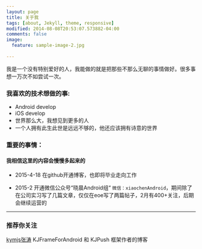 ```yaml
---
layout: page
title: 关于我
tags: [about, Jekyll, theme, responsive]
modified: 2014-08-08T20:53:07.573882-04:00
comments: false
image:
  feature: sample-image-2.jpg
  
---
```


我是一个没有特别爱好的人，我能做的就是把那些不那么无聊的事情做好。很多事想一万次不如尝试一次。

### 我喜欢的技术想做的事:

* Android develop
* iOS develop
* 世界那么大，我想见到更多的人
* 一个人拥有此生此世是远远不够的，他还应该拥有诗意的世界 

### 重要的事情：

#### 我相信这里的内容会慢慢多起来的 

* 2015-4-18 在github开通博客，也即将毕业走向工作

* 2015-2 开通微信公众号“晓晨Android组“ `微信：xiaochenAndroid`，期间除了在公司实习写了几篇文章，仅仅在eoe写了两篇帖子，2月有400+关注，后期会继续运营的

---

### 推荐你关注 

[kymjs张涛](http://kymjs.com/)    KJFrameForAndroid 和 KJPush 框架作者的博客

